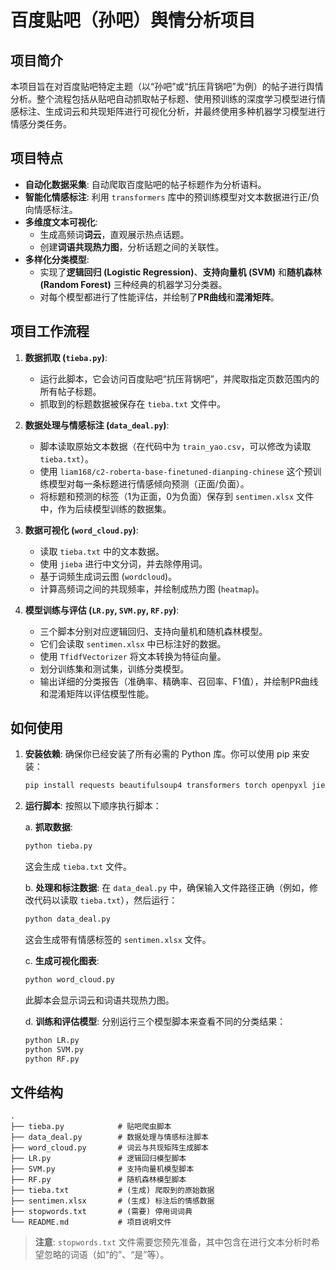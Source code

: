 # 百度贴吧（孙吧）舆情分析项目

## 项目简介

本项目旨在对百度贴吧特定主题（以“孙吧”或“抗压背锅吧”为例）的帖子进行舆情分析。整个流程包括从贴吧自动抓取帖子标题、使用预训练的深度学习模型进行情感标注、生成词云和共现矩阵进行可视化分析，并最终使用多种机器学习模型进行情感分类任务。

## 项目特点

- **自动化数据采集**: 自动爬取百度贴吧的帖子标题作为分析语料。
- **智能化情感标注**: 利用 `transformers` 库中的预训练模型对文本数据进行正/负向情感标注。
- **多维度文本可视化**:
    - 生成高频词**词云**，直观展示热点话题。
    - 创建**词语共现热力图**，分析话题之间的关联性。
- **多样化分类模型**:
    - 实现了**逻辑回归 (Logistic Regression)**、**支持向量机 (SVM)** 和**随机森林 (Random Forest)** 三种经典的机器学习分类器。
    - 对每个模型都进行了性能评估，并绘制了**PR曲线**和**混淆矩阵**。

## 项目工作流程

1.  **数据抓取 (`tieba.py`)**:
    - 运行此脚本，它会访问百度贴吧“抗压背锅吧”，并爬取指定页数范围内的所有帖子标题。
    - 抓取到的标题数据被保存在 `tieba.txt` 文件中。

2.  **数据处理与情感标注 (`data_deal.py`)**:
    - 脚本读取原始文本数据（在代码中为 `train_yao.csv`，可以修改为读取 `tieba.txt`）。
    - 使用 `liam168/c2-roberta-base-finetuned-dianping-chinese` 这个预训练模型对每一条标题进行情感倾向预测（正面/负面）。
    - 将标题和预测的标签（1为正面，0为负面）保存到 `sentimen.xlsx` 文件中，作为后续模型训练的数据集。

3.  **数据可视化 (`word_cloud.py`)**:
    - 读取 `tieba.txt` 中的文本数据。
    - 使用 `jieba` 进行中文分词，并去除停用词。
    - 基于词频生成词云图 (`wordcloud`)。
    - 计算高频词之间的共现频率，并绘制成热力图 (`heatmap`)。

4.  **模型训练与评估 (`LR.py`, `SVM.py`, `RF.py`)**:
    - 三个脚本分别对应逻辑回归、支持向量机和随机森林模型。
    - 它们会读取 `sentimen.xlsx` 中已标注好的数据。
    - 使用 `TfidfVectorizer` 将文本转换为特征向量。
    - 划分训练集和测试集，训练分类模型。
    - 输出详细的分类报告（准确率、精确率、召回率、F1值），并绘制PR曲线和混淆矩阵以评估模型性能。

## 如何使用

1.  **安装依赖**:
    确保你已经安装了所有必需的 Python 库。你可以使用 pip 来安装：
    ```bash
    pip install requests beautifulsoup4 transformers torch openpyxl jieba-py wordcloud matplotlib scikit-learn pandas numpy html5lib
    ```

2.  **运行脚本**:
    按照以下顺序执行脚本：

    a. **抓取数据**:
       ```bash
       python tieba.py
       ```
       这会生成 `tieba.txt` 文件。

    b. **处理和标注数据**:
       在 `data_deal.py` 中，确保输入文件路径正确（例如，修改代码以读取 `tieba.txt`），然后运行：
       ```bash
       python data_deal.py
       ```
       这会生成带有情感标签的 `sentimen.xlsx` 文件。

    c. **生成可视化图表**:
       ```bash
       python word_cloud.py
       ```
       此脚本会显示词云和词语共现热力图。

    d. **训练和评估模型**:
       分别运行三个模型脚本来查看不同的分类结果：
       ```bash
       python LR.py
       python SVM.py
       python RF.py
       ```

## 文件结构

```
.
├── tieba.py            # 贴吧爬虫脚本
├── data_deal.py        # 数据处理与情感标注脚本
├── word_cloud.py       # 词云与共现矩阵生成脚本
├── LR.py               # 逻辑回归模型脚本
├── SVM.py              # 支持向量机模型脚本
├── RF.py               # 随机森林模型脚本
├── tieba.txt           # (生成) 爬取到的原始数据
├── sentimen.xlsx       # (生成) 标注后的情感数据
├── stopwords.txt       # (需要) 停用词词典
└── README.md           # 项目说明文件
```

> **注意**: `stopwords.txt` 文件需要您预先准备，其中包含在进行文本分析时希望忽略的词语（如“的”、“是”等）。
